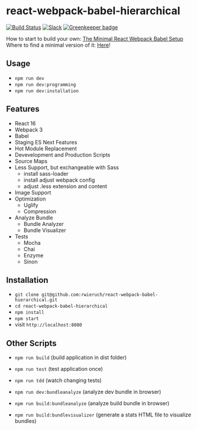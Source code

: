 # react-webpack-babel-hierarchical

[![Build Status](https://travis-ci.org/rwieruch/react-webpack-babel-hierarchical.svg?branch=master)](https://travis-ci.org/rwieruch/react-webpack-babel-hierarchical) [![Slack](https://slack-the-road-to-learn-react.wieruch.com/badge.svg)](https://slack-the-road-to-learn-react.wieruch.com/) [![Greenkeeper badge](https://badges.greenkeeper.io/rwieruch/react-webpack-babel-hierarchical.svg)](https://greenkeeper.io/)

How to start to build your own: [The Minimal React Webpack Babel Setup](https://www.robinwieruch.de/minimal-react-webpack-babel-setup/)
Where to find a minimal version of it: [Here](https://github.com/rwieruch/minimal-react-webpack-babel-setup)!

## Usage

* `npm run dev`
* `npm run dev:programming`
* `npm run dev:installation`

## Features

* React 16
* Webpack 3
* Babel
* Staging ES Next Features
* Hot Module Replacement
* Devevelopment and Production Scripts
* Source Maps
* Less Support, but exchangeable with Sass
  * install sass-loader
  * install adjust webpack config
  * adjust .less extension and content
* Image Support
* Optimization
  * Uglify
  * Compression
* Analyze Bundle
  * Bundle Analyzer
  * Bundle Visualizer
* Tests
  * Mocha
  * Chai
  * Enzyme
  * Sinon

## Installation

* `git clone git@github.com:rwieruch/react-webpack-babel-hierarchical.git`
* `cd react-webpack-babel-hierarchical`
* `npm install`
* `npm start`
* visit `http://localhost:8080`

## Other Scripts

* `npm run build` (build application in dist folder)

* `npm run test` (test application once)
* `npm run tdd` (watch changing tests)

* `npm run dev:bundleanalyze` (analyze dev bundle in browser)
* `npm run build:bundleanalyze` (analyze build bundle in browser)
* `npm run build:bundlevisualizer` (generate a stats HTML file to visualize bundles)

